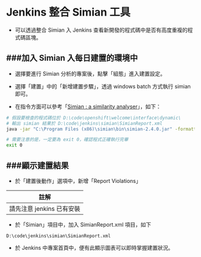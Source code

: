 # Jenkins 整合 Simian 工具

<script type="text/javascript" src="../js/general.js"></script>

* 可以透過整合 Simian 入 Jenkins 查看新開發的程式碼中是否有高度重複的程式碼區塊。

###加入 Simian 入每日建置的環境中
---

* 選擇要進行 Simian 分析的專案後，點擊「組態」進入建置設定。

* 選擇「建置」中的「新增建置步驟」，透過 windows batch 方式執行 simian 即可。

* 在指令方面可以參考「[Simian : a similarity analyser](https://jiankaiwang.gitbooks.io/programming_languages/content/software_engineering/simian_a_similarity_analyser.html)」，如下：

```Bash
# 假設要檢查的程式碼位於 D:\code\openshift\welcome\interface\dynamic\
# 輸出 simian 結果於 D:\code\jenkins\simian\SimianReport.xml
java -jar "C:\Program Files (x86)\simian\bin\simian-2.4.0.jar" -formatter=xml:"D:\code\jenkins\simian\SimianReport.xml" -threshold=20 -language=java -excludes=**/perldoc "D:\code\openshift\welcome\interface\dynamic\*.java"

# 需要注意的是，一定要為 exit 0，確認程式正確執行完畢
exit 0
```

###顯示建置結果
---

* 於「建置後動作」選項中，新增「Report Violations」

| 註解 |
| -- |
| 請先注意 jenkins 已有安裝 |

* 於「Simian」項目中，加入 SimianReport.xml 項目，如下

```text
D:\code\jenkins\simian\SimianReport.xml
```

* 於 Jenkins 中專案首頁中，便有此顯示圖表可以即時掌握建置狀況。